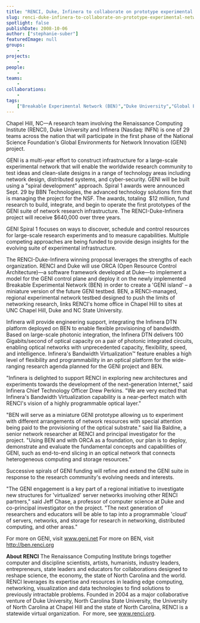 ```yaml
---
title: "RENCI, Duke, Infinera to collaborate on prototype experimental network framework"
slug: renci-duke-infinera-to-collaborate-on-prototype-experimental-network-framework
spotlight: false
publishDate: 2008-10-06
author: ["stephanie-suber"]
featuredImage: null
groups:
    - 
projects:
    - 
people:
    - 
teams: 
    - 
collaborations:
    - 
tags:
    ["Breakable Experimental Network (BEN)","Duke University","Global Environments for Network Innovation (GENI)","Infinera"]
---
```

Chapel Hill, NC—A research team involving the Renaissance Computing Institute (RENCI), Duke University and Infinera (Nasdaq: INFN) is one of 29 teams across the nation that will participate in the first phase of the National Science Foundation's Global Environments for Network Innovation (GENI) project. 

GENI is a multi-year effort to construct infrastructure for a large-scale experimental network that will enable the worldwide research community to test ideas and clean-slate designs in a range of technology areas including network design, distributed systems, and cyber-security. GENI will be built using a "spiral development" approach. Spiral 1 awards were announced Sept. 29 by BBN Technologies, the advanced technology solutions firm that is managing the project for the NSF. The awards, totaling  $12 million, fund research to build, integrate, and begin to operate the first prototypes of the GENI suite of network research infrastructure. The RENCI-Duke-Infinera project will receive $640,000 over three years.

GENI Spiral 1 focuses on ways to discover, schedule and control resources for large-scale research experiments and to measure capabilities. Multiple competing approaches are being funded to provide design insights for the evolving suite of experimental infrastructure.

The RENCI-Duke-Infinera winning proposal leverages the strengths of each organization. RENCI and Duke will use ORCA (Open Resource Control Architecture)—a software framework developed at Duke—to implement a model for the GENI control plane and deploy it on the newly implemented Breakable Experimental Network (BEN) in order to create a 'GENI island' – a miniature version of the future GENI testbed. BEN, a RENCI-managed, regional experimental network testbed designed to push the limits of networking research, links RENCI's home office in Chapel Hill to sites at UNC Chapel Hill, Duke and NC State University.

Infinera will provide engineering support, integrating the Infinera DTN platform deployed on BEN to enable flexible provisioning of bandwidth. Based on large-scale photonic integration, the Infinera DTN delivers 100 Gigabits/second of optical capacity on a pair of photonic integrated circuits, enabling optical networks with unprecedented capacity, flexibility, speed, and intelligence. Infinera's Bandwidth Virtualization™ feature enables a high level of flexibility and programmability in an optical platform for the wide-ranging research agenda planned for the GENI project and BEN.

"Infinera is delighted to support RENCI in exploring new architectures and experiments towards the development of the next-generation Internet," said Infinera Chief Technology Officer Drew Perkins. "We are very excited that Infinera's Bandwidth Virtualization capability is a near-perfect match with RENCI's vision of a highly programmable optical layer."

"BEN will serve as a miniature GENI prototype allowing us to experiment with different arrangements of network resources with special attention being paid to the provisioning of the optical substrate." said Ilia Baldine, a senior network researcher at RENCI and principal investigator for the project. "Using BEN and with ORCA as a foundation, our plan is to deploy, demonstrate and evaluate the fundamental concepts and capabilities of GENI, such as end-to-end slicing in an optical network that connects heterogeneous computing and storage resources."

Successive spirals of GENI funding will refine and extend the GENI suite in response to the research community's evolving needs and interests.

"The GENI engagement is a key part of a regional initiative to investigate new structures for 'virtualized' server networks involving other RENCI partners," said Jeff Chase, a professor of computer science at Duke and co-principal investigator on the project. "The next generation of researchers and educators will be able to tap into a programmable 'cloud' of servers, networks, and storage for research in networking, distributed computing, and other areas."

For more on GENI, visit <a href="http://www.geni.net/" target="_blank">www.geni.net
</a> For more on BEN, visit <a href="http://ben.renci.org/" target="_blank">http://ben.renci.org</a>

<strong>About RENCI</strong>
The Renaissance Computing Institute brings together computer and discipline scientists, artists, humanists, industry leaders, entrepreneurs, state leaders and educators for collaborations designed to reshape science, the economy, the state of North Carolina and the world. RENCI leverages its expertise and resources in leading edge computing, networking, visualization and data technologies to find solutions to previously intractable problems. Founded in 2004 as a major collaborative venture of Duke University, North Carolina State University, the University of North Carolina at Chapel Hill and the state of North Carolina, RENCI is a statewide virtual organization.  For more, see <a href="https://www.renci.org/">www.renci.org</a>.
